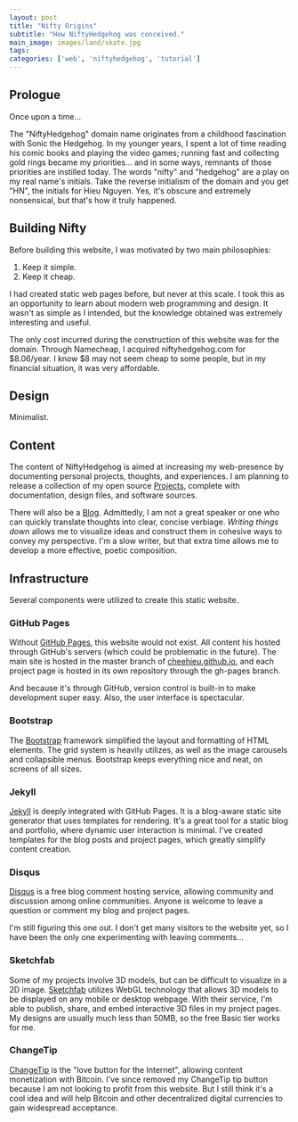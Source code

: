 ```yaml
---
layout: post
title: "Nifty Origins"
subtitle: "How NiftyHedgehog was conceived."
main_image: images/land/skate.jpg
tags:
categories: ['web', 'niftyhedgehog', 'tutorial']
---
```


## Prologue
Once upon a time...

The "NiftyHedgehog" domain name originates from a childhood fascination with Sonic the Hedgehog. In my younger years, I spent a lot of time reading his comic books and playing the video games; running fast and collecting gold rings became my priorities... and in some ways, remnants of those priorities are instilled today. The words "nifty" and "hedgehog" are a play on my real name's initials. Take the reverse initialism of the domain and you get "HN", the initials for Hieu Nguyen. Yes, it's obscure and extremely nonsensical, but that's how it truly happened.

## Building Nifty
Before building this website, I was motivated by two main philosophies:

1. Keep it simple.
2. Keep it cheap.

I had created static web pages before, but never at this scale. I took this as an opportunity to learn about modern web programming and design. It wasn't as simple as I intended, but the knowledge obtained was extremely interesting and useful.

The only cost incurred during the construction of this website was for the domain. Through Namecheap, I acquired niftyhedgehog.com for $8.06/year. I know $8 may not seem cheap to some people, but in my financial situation, it was very affordable.

## Design
Minimalist. 

## Content
The content of NiftyHedgehog is aimed at increasing my web-presence by documenting personal projects, thoughts, and experiences. I am planning to release a collection of my open source [Projects](http://niftyhedgehog.com/projects), complete with documentation, design files, and software sources.

There will also be a [Blog](http://niftyhedgehog.com/blog). Admittedly, I am not a great speaker or one who can quickly translate thoughts into clear, concise verbiage. *Writing things down* allows me to visualize ideas and construct them in cohesive ways to convey my perspective. I'm a slow writer, but that extra time allows me to develop a more effective, poetic composition. 

## Infrastructure
Several components were utilized to create this static website. 

### GitHub Pages
Without [GitHub Pages](https://pages.github.com/), this website would not exist. All content his hosted through GitHub's servers (which could be problematic in the future). The main site is hosted in the master branch of [cheehieu.github.io](https://github.com/cheehieu/cheehieu.github.io), and each project page is hosted in its own repository through the gh-pages branch.

And because it's through GitHub, version control is built-in to make development super easy. Also, the user interface is spectacular.

### Bootstrap
The [Bootstrap](http://getbootstrap.com/) framework simplified the layout and formatting of HTML elements. The grid system is heavily utilizes, as well as the image carousels and collapsible menus. Bootstrap keeps everything nice and neat, on screens of all sizes.

### Jekyll
[Jekyll](http://jekyllrb.com/) is deeply integrated with GitHub Pages. It is a blog-aware static site generator that uses templates for rendering. It's a great tool for a static blog and portfolio, where dynamic user interaction is minimal. I've created templates for the blog posts and project pages, which greatly simplify content creation.

### Disqus
[Disqus](https://disqus.com/) is a free blog comment hosting service, allowing community and discussion among online communities. Anyone is welcome to leave a question or comment my blog and project pages.

I'm still figuring this one out. I don't get many visitors to the website yet, so I have been the only one experimenting with leaving comments...

### Sketchfab
Some of my projects involve 3D models, but can be difficult to visualize in a 2D image. [Sketchfab](https://sketchfab.com/) utilizes WebGL technology that allows 3D models to be displayed on any mobile or desktop webpage. With their service, I'm able to publish, share, and embed interactive 3D files in my project pages. My designs are usually much less than 50MB, so the free Basic tier works for me. 

### ChangeTip
[ChangeTip](https://www.changetip.com/) is the "love button for the Internet", allowing content monetization with Bitcoin. I've since removed my ChangeTip tip button because I am not looking to profit from this website. But I still think it's a cool idea and will help Bitcoin and other decentralized digital currencies to gain widespread acceptance.
